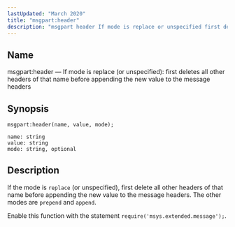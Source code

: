 ```yaml
---
lastUpdated: "March 2020"
title: "msgpart:header"
description: "msgpart header If mode is replace or unspecified first deletes all other headers of that name before appending the new value to the message headers msgpart header name value mode If the mode is replace or unspecified first delete all other headers of that name before appending the new value..."
---
```


<a name="lua.ref.msgpart_header3"></a> 
## Name

msgpart:header — If mode is replace (or unspecified): first deletes all other headers of that name before appending the new value to the message headers

<a name="idp17084720"></a> 
## Synopsis

`msgpart:header(name, value, mode);`

```
name: string
value: string
mode: string, optional
```
<a name="idp17087728"></a> 
## Description

If the mode is `replace` (or unspecified), first delete all other headers of that name before appending the new value to the message headers. The other modes are `prepend` and `append`.

Enable this function with the statement `require('msys.extended.message');`.